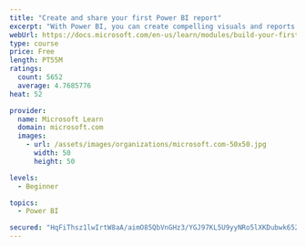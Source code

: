 ```yaml
---
title: "Create and share your first Power BI report"
excerpt: "With Power BI, you can create compelling visuals and reports. In this module, you learn how to use Power BI Desktop to connect to data, build visuals, and create a report that you can share with others in your organization. You then learn how to publish the report to the Power BI service, so that others can see your insights and benefit from your work."
webUrl: https://docs.microsoft.com/en-us/learn/modules/build-your-first-power-bi-report/
type: course
price: Free
length: PT55M
ratings:
  count: 5652
  average: 4.7685776
heat: 52

provider:
  name: Microsoft Learn
  domain: microsoft.com
  images:
    - url: /assets/images/organizations/microsoft.com-50x50.jpg
      width: 50
      height: 50

levels:
  - Beginner

topics:
  - Power BI

secured: "HqFiThsz1lwIrtW8aA/aimO85QbVnGHz3/YGJ97KL5U9yyNRo5lXKDubwk652NURnHeyXBZCV9eVK5s6DvDceQfRaTsipZP3IG/XYjZHb1O+XGGJW1qKricpRNsxJlGxbnv4WTwnbeY3jiSF8onSnrvcQ1hodRlBmH1UnyN7zbQw3n3FXZRdy3EMefxxcTUmb84WkghwFOzUA5Ip/JG0RdeXrzshrhVoM+ixchW76obw5Q4NRtA47hRh+2r2aE8eOg2/g1Pl38N0ogZn+0USg7sCAMBBnd4NII49GEBJcrjyDWv60tBpzgJrdaTGFnigvnBU2gCnsn2ZqW7jBcAar71+7PHvcsxKeI2q5lVodD623GuHYbh9gNXPOXjPCi5fr14EKmd/TFS1sJrV77Opo0hLHPF7qqJPK+bpe/XK1yk=;KHAp9tNUvRC8HqigH7p5gA=="
---
```


